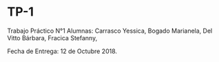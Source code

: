 # TP-1
Trabajo Práctico N°1 
Alumnas: Carrasco Yessica, 
         Bogado Marianela, 
         Del Vitto Bárbara,
         Fracica Stefanny, 
         
Fecha de Entrega: 12 de Octubre 2018.
         
